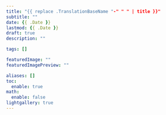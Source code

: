 ```yaml
---
title: "{{ replace .TranslationBaseName "-" " " | title }}"
subtitle: ""
date: {{ .Date }}
lastmod: {{ .Date }}
draft: true
description: ""

tags: []

featuredImage: ""
featuredImagePreview: ""

aliases: []
toc:
  enable: true
math:
  enable: false
lightgallery: true
---
```


<!--
author: ""
authorLink: ""
description: ""
categories: []
hiddenFromHomePage: false
hiddenFromSearch: false
license: ""
-->

<!--more-->

